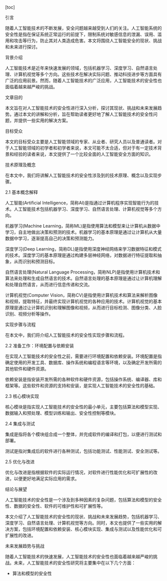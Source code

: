 
[toc]                    
                
                
引言

随着人工智能技术的不断发展，安全问题越来越受到人们的关注。人工智能系统的安全性是指在保证系统正常运行的前提下，限制系统对敏感信息的泄漏、误用、滥用和攻击等行为，防止其对人类造成危害。本文将围绕人工智能安全的现状、挑战和未来进行探讨。

背景介绍

人工智能技术是近年来快速发展的领域，包括机器学习、深度学习、自然语言处理、计算机视觉等多个方向。这些技术在解决实际问题、推动科技进步等方面具有广泛的应用前景。然而，随着人工智能技术的广泛应用，人工智能技术的安全性也面临着越来越严峻的挑战。

文章目的

本文旨在对人工智能技术的安全性进行深入分析，探讨其现状、挑战和未来发展趋势。通过本文的讲解和分析，旨在帮助读者更好地了解人工智能技术的安全性问题，并提供一些实用的解决方案。

目标受众

本文的目标受众主要是人工智能领域的专家、从业者、研究人员以及普通读者。对于人工智能领域的初学者和初学者来说，本文可能不太合适，但对于有一定技术背景和经验的读者来说，本文提供了一个比较全面的人工智能安全方面的知识。

技术原理及概念

在本文中，我们将讲解人工智能技术的安全性涉及到的技术原理、概念以及实现步骤。

2.1 基本概念解释

人工智能(Artificial Intelligence，简称AI)是指通过计算机程序实现智能行为的技术。人工智能技术包括机器学习、深度学习、自然语言处理、计算机视觉等多个方向。

机器学习(Machine Learning，简称ML)是指使用算法和模型来让计算机从数据中学习，自主地做出决策和预测的技术。机器学习的基本原理是通过让计算机从大量数据中学习，逐渐提高自己的决策和预测能力。

深度学习(Deep Learning，简称DL)是指使用深度神经网络来学习数据特征和模式的技术。深度学习的基本原理是通过构建多层神经网络，对数据进行特征提取和抽象，从而识别和预测目标。

自然语言处理(Natural Language Processing，简称NLP)是指使用计算机技术和算法来处理和生成自然语言的技术。自然语言处理的基本原理是通过让计算机理解和处理自然语言，从而进行信息传递和交流。

计算机视觉(Computer Vision，简称CV)是指使用计算机技术和算法来解析图像和视频，提取特征，并最终实现计算机视觉的各种应用的技术。计算机视觉的基本原理是通过让计算机识别和理解图像和视频，从而进行目标检测、图像分类、人脸识别、视频分析等操作。

实现步骤与流程

在本文中，我们将介绍人工智能技术的安全性实现步骤和流程。

2.2 准备工作：环境配置与依赖安装

在实现人工智能技术的安全性之前，需要进行环境配置和依赖安装。环境配置是指确定使用的开发工具、数据库、操作系统和编程语言等环境，以及确定开发所需的其他软件和硬件资源。

依赖安装是指安装开发所需的各种软件和硬件资源，包括操作系统、编译器、库和框架等。这些软件和资源的支持和安装，是实现人工智能技术的安全性的基础。

2.3 核心模块实现

核心模块是指实现人工智能技术的安全性的最小单元，主要包括算法和模型实现、数据输入和预处理、模型训练和输出、安全性控制等模块。

2.4 集成与测试

集成是指将各个模块组合成一个整体，并完成软件的编译和打包，以便进行测试和部署。

测试是指对集成后的软件进行各种测试，包括功能测试、性能测试、安全测试等。

2.5 优化与改进

优化与改进是指根据软件的实际运行情况，对软件进行性能优化和可扩展性的改进，以便更好地满足实际应用的需求。

结论与展望

人工智能技术的安全性是一个涉及到多种因素的复杂问题，包括算法和模型的安全性、数据的安全性、软件的可维护性和可扩展性等。

本文介绍了人工智能技术的安全性的现状、挑战和未来发展趋势，包括机器学习、深度学习、自然语言处理、计算机视觉等方向。同时，本文也提供了一些实用的解决方案，包括环境配置和依赖安装、核心模块实现、集成与测试以及性能优化和可扩展性的改进。

未来发展趋势与挑战

随着人工智能技术的快速发展，人工智能技术的安全性也面临着越来越严峻的挑战。未来，人工智能技术的安全性研究将主要集中在以下几个方面：


- 算法和模型的安全性

